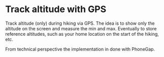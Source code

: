 Track altitude with GPS
=======================

Track altitude (only) during hiking via GPS. The idea is to show only the altitude on the screen and measure the min and max.
Eventually to store reference altitudes, such as your home location on the start of the hiking, etc.

From technical perspective the implementation in done with PhoneGap.

